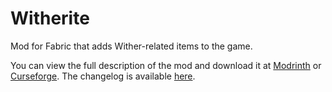 # Witherite
Mod for Fabric that adds Wither-related items to the game.

You can view the full description of the mod and download it at [Modrinth](https://modrinth.com/mod/witherite) or [Curseforge](https://www.curseforge.com/minecraft/mc-mods/witherite). The changelog is available [here](https://github.com/FlamingCherry/Witherite/blob/main/CHANGELOG.md).
